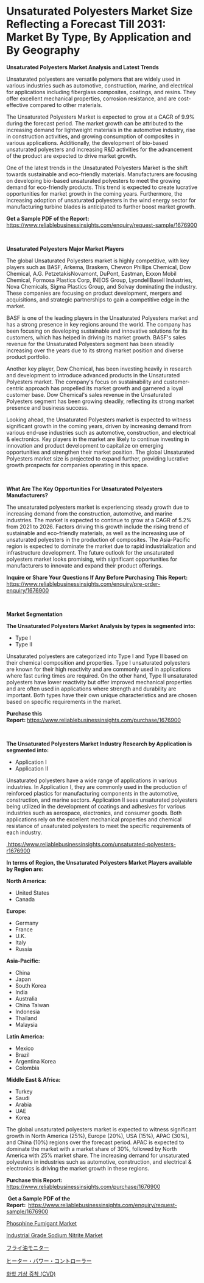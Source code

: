 <p><h1>Unsaturated Polyesters Market Size Reflecting a Forecast Till 2031: Market By Type, By Application and By Geography</h1></p><p><strong>Unsaturated Polyesters Market Analysis and Latest Trends</strong></p>
<p><p>Unsaturated polyesters are versatile polymers that are widely used in various industries such as automotive, construction, marine, and electrical for applications including fiberglass composites, coatings, and resins. They offer excellent mechanical properties, corrosion resistance, and are cost-effective compared to other materials.</p><p>The Unsaturated Polyesters Market is expected to grow at a CAGR of 9.9% during the forecast period. The market growth can be attributed to the increasing demand for lightweight materials in the automotive industry, rise in construction activities, and growing consumption of composites in various applications. Additionally, the development of bio-based unsaturated polyesters and increasing R&D activities for the advancement of the product are expected to drive market growth.</p><p>One of the latest trends in the Unsaturated Polyesters Market is the shift towards sustainable and eco-friendly materials. Manufacturers are focusing on developing bio-based unsaturated polyesters to meet the growing demand for eco-friendly products. This trend is expected to create lucrative opportunities for market growth in the coming years. Furthermore, the increasing adoption of unsaturated polyesters in the wind energy sector for manufacturing turbine blades is anticipated to further boost market growth.</p></p>
<p><strong>Get a Sample PDF of the Report:&nbsp;</strong> <a href="https://www.reliablebusinessinsights.com/enquiry/request-sample/1676900">https://www.reliablebusinessinsights.com/enquiry/request-sample/1676900</a></p>
<p>&nbsp;</p>
<p><strong>Unsaturated Polyesters Major Market Players</strong></p>
<p><p>The global Unsaturated Polyesters market is highly competitive, with key players such as BASF, Arkema, Braskem, Chevron Phillips Chemical, Dow Chemical, A.G. PetzetakisNovamont, DuPont, Eastman, Exxon Mobil Chemical, Formosa Plastics Corp, INEOS Group, LyondellBasell Industries, Nova Chemicals, Sigma Plastics Group, and Solvay dominating the industry. These companies are focusing on product development, mergers and acquisitions, and strategic partnerships to gain a competitive edge in the market.</p><p>BASF is one of the leading players in the Unsaturated Polyesters market and has a strong presence in key regions around the world. The company has been focusing on developing sustainable and innovative solutions for its customers, which has helped in driving its market growth. BASF's sales revenue for the Unsaturated Polyesters segment has been steadily increasing over the years due to its strong market position and diverse product portfolio.</p><p>Another key player, Dow Chemical, has been investing heavily in research and development to introduce advanced products in the Unsaturated Polyesters market. The company's focus on sustainability and customer-centric approach has propelled its market growth and garnered a loyal customer base. Dow Chemical's sales revenue in the Unsaturated Polyesters segment has been growing steadily, reflecting its strong market presence and business success.</p><p>Looking ahead, the Unsaturated Polyesters market is expected to witness significant growth in the coming years, driven by increasing demand from various end-use industries such as automotive, construction, and electrical & electronics. Key players in the market are likely to continue investing in innovation and product development to capitalize on emerging opportunities and strengthen their market position. The global Unsaturated Polyesters market size is projected to expand further, providing lucrative growth prospects for companies operating in this space.</p></p>
<p>&nbsp;</p>
<p><strong>What Are The Key Opportunities For Unsaturated Polyesters Manufacturers?</strong></p>
<p><p>The unsaturated polyesters market is experiencing steady growth due to increasing demand from the construction, automotive, and marine industries. The market is expected to continue to grow at a CAGR of 5.2% from 2021 to 2026. Factors driving this growth include the rising trend of sustainable and eco-friendly materials, as well as the increasing use of unsaturated polyesters in the production of composites. The Asia-Pacific region is expected to dominate the market due to rapid industrialization and infrastructure development. The future outlook for the unsaturated polyesters market looks promising, with significant opportunities for manufacturers to innovate and expand their product offerings.</p></p>
<p><strong>Inquire or Share Your Questions If Any Before Purchasing This Report:</strong> <a href="https://www.reliablebusinessinsights.com/enquiry/pre-order-enquiry/1676900">https://www.reliablebusinessinsights.com/enquiry/pre-order-enquiry/1676900</a></p>
<p>&nbsp;</p>
<p><strong>Market Segmentation</strong></p>
<p><strong>The Unsaturated Polyesters Market Analysis by types is segmented into:</strong></p>
<p><ul><li>Type I</li><li>Type II</li></ul></p>
<p><p>Unsaturated polyesters are categorized into Type I and Type II based on their chemical composition and properties. Type I unsaturated polyesters are known for their high reactivity and are commonly used in applications where fast curing times are required. On the other hand, Type II unsaturated polyesters have lower reactivity but offer improved mechanical properties and are often used in applications where strength and durability are important. Both types have their own unique characteristics and are chosen based on specific requirements in the market.</p></p>
<p><strong>Purchase this Report:&nbsp;</strong><a href="https://www.reliablebusinessinsights.com/purchase/1676900">https://www.reliablebusinessinsights.com/purchase/1676900</a></p>
<p>&nbsp;</p>
<p><strong>The Unsaturated Polyesters Market Industry Research by Application is segmented into:</strong></p>
<p><ul><li>Application I</li><li>Application II</li></ul></p>
<p><p>Unsaturated polyesters have a wide range of applications in various industries. In Application I, they are commonly used in the production of reinforced plastics for manufacturing components in the automotive, construction, and marine sectors. Application II sees unsaturated polyesters being utilized in the development of coatings and adhesives for various industries such as aerospace, electronics, and consumer goods. Both applications rely on the excellent mechanical properties and chemical resistance of unsaturated polyesters to meet the specific requirements of each industry.</p></p>
<p><a href="https://www.reliablebusinessinsights.com/unsaturated-polyesters-r1676900">&nbsp;https://www.reliablebusinessinsights.com/unsaturated-polyesters-r1676900</a></p>
<p><strong>In terms of Region, the Unsaturated Polyesters Market Players available by Region are:</strong></p>
<p>
    <p> <strong> North America: </strong>
        <ul>
            <li>United States</li>
            <li>Canada</li>
        </ul>
        </p> 
    <p> <strong> Europe: </strong>
        <ul>
            <li>Germany</li>
            <li>France</li>
            <li>U.K.</li>
            <li>Italy</li>
            <li>Russia</li>
        </ul>
        </p> 
    <p> <strong> Asia-Pacific: </strong>
        <ul>
            <li>China</li>
            <li>Japan</li>
            <li>South Korea</li>
            <li>India</li>
            <li>Australia</li>
            <li>China Taiwan</li>
            <li>Indonesia</li>
            <li>Thailand</li>
            <li>Malaysia</li>
        </ul>
        </p> 
    <p> <strong> Latin America: </strong>
        <ul>
            <li>Mexico</li>
            <li>Brazil</li>
            <li>Argentina Korea</li>
            <li>Colombia</li>
        </ul>
        </p> 
    <p> <strong> Middle East & Africa: </strong>
        <ul>
            <li>Turkey</li>
            <li>Saudi</li>
            <li>Arabia</li>
            <li>UAE</li>
            <li>Korea</li>
        </ul>
    </p>
    </p>
<p><p>The global unsaturated polyesters market is expected to witness significant growth in North America (25%), Europe (20%), USA (15%), APAC (30%), and China (10%) regions over the forecast period. APAC is expected to dominate the market with a market share of 30%, followed by North America with 25% market share. The increasing demand for unsaturated polyesters in industries such as automotive, construction, and electrical & electronics is driving the market growth in these regions.</p></p>
<p><strong>Purchase this Report: </strong><a href="https://www.reliablebusinessinsights.com/purchase/1676900">https://www.reliablebusinessinsights.com/purchase/1676900</a></p>
<p>&nbsp;<strong>Get a Sample PDF of the Report:&nbsp;&nbsp;</strong><a href="https://www.reliablebusinessinsights.com/enquiry/request-sample/1676900">https://www.reliablebusinessinsights.com/enquiry/request-sample/1676900</a></p>
<p><strong></strong></p>
<p><p><a href="https://github.com/biheemgalvinlouises6hokrh3h/Market-Research-Report-List-2/blob/main/phosphine-fumigant-market.md">Phosphine Fumigant Market</a></p><p><a href="https://github.com/guneycigdem35/Market-Research-Report-List-3/blob/main/industrial-grade-sodium-nitrite-market.md">Industrial Grade Sodium Nitrite Market</a></p><p><a href="https://github.com/alyle7648/Market-Research-Report-List-1/blob/main/207415499217.md">フライ油モニター</a></p><p><a href="https://github.com/SantosDicki04/Market-Research-Report-List-1/blob/main/638854299216.md">ヒーター・パワー・コントローラー</a></p><p><a href="https://github.com/rahat-gis/Market-Research-Report-List-1/blob/main/868434190612.md">화학 기상 증착 (CVD)</a></p></p>